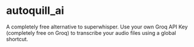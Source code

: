 # autoquill_ai

A completely free alternative to superwhisper. Use your own Groq API Key (completely free on Groq) to transcribe your audio files using a global shortcut.

